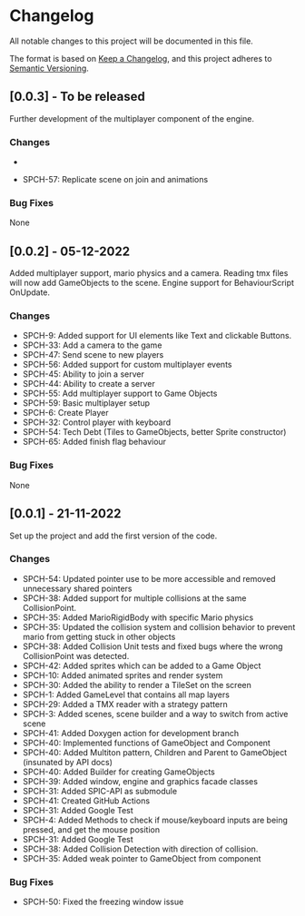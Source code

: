 # Changelog

All notable changes to this project will be documented in this file.

The format is based on [Keep a Changelog](https://keepachangelog.com/en/1.0.0/),
and this project adheres to [Semantic Versioning](https://semver.org/spec/v2.0.0.html).

## [0.0.3] - To be released

Further development of the multiplayer component of the engine.

### Changes
- 

- SPCH-57: Replicate scene on join and animations

### Bug Fixes

None

## [0.0.2] - 05-12-2022

Added multiplayer support, mario physics and a camera.
Reading tmx files will now add GameObjects to the scene.
Engine support for BehaviourScript OnUpdate.

### Changes

- SPCH-9: Added support for UI elements like Text and clickable Buttons.
- SPCH-33: Add a camera to the game
- SPCH-47: Send scene to new players
- SPCH-56: Added support for custom multiplayer events
- SPCH-45: Ability to join a server
- SPCH-44: Ability to create a server
- SPCH-55: Add multiplayer support to Game Objects
- SPCH-59: Basic multiplayer setup
- SPCH-6: Create Player
- SPCH-32: Control player with keyboard
- SPCH-54: Tech Debt (Tiles to GameObjects, better Sprite constructor)
- SPCH-65: Added finish flag behaviour

### Bug Fixes

None

## [0.0.1] - 21-11-2022

Set up the project and add the first version of the code.

### Changes

- SPCH-54: Updated pointer use to be more accessible and removed unnecessary shared pointers
- SPCH-38: Added support for multiple collisions at the same CollisionPoint.
- SPCH-35: Added MarioRigidBody with specific Mario physics
- SPCH-35: Updated the collision system and collision behavior to prevent mario from getting stuck in other objects
- SPCH-38: Added Collision Unit tests and fixed bugs where the wrong CollisionPoint was detected.
- SPCH-42: Added sprites which can be added to a Game Object
- SPCH-10: Added animated sprites and render system
- SPCH-30: Added the ability to render a TileSet on the screen
- SPCH-1: Added GameLevel that contains all map layers
- SPCH-29: Added a TMX reader with a strategy pattern
- SPCH-3: Added scenes, scene builder and a way to switch from active scene
- SPCH-41: Added Doxygen action for development branch
- SPCH-40: Implemented functions of GameObject and Component
- SPCH-40: Added Multiton pattern, Children and Parent to GameObject (insunated by API docs)
- SPCH-40: Added Builder for creating GameObjects
- SPCH-39: Added window, engine and graphics facade classes
- SPCH-31: Added SPIC-API as submodule
- SPCH-41: Created GitHub Actions
- SPCH-31: Added Google Test
- SPCH-4: Added Methods to check if mouse/keyboard inputs are being pressed, and get the mouse position
- SPCH-31: Added Google Test
- SPCH-38: Added Collision Detection with direction of collision.
- SPCH-35: Added weak pointer to GameObject from component

### Bug Fixes

- SPCH-50: Fixed the freezing window issue